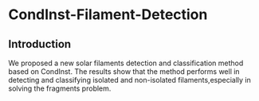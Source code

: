 # CondInst-Filament-Detection

## Introduction
We proposed a new solar filaments detection and classification method based on CondInst. The results show that the method performs well in detecting and classifying isolated and non-isolated filaments,especially in solving the fragments problem.

